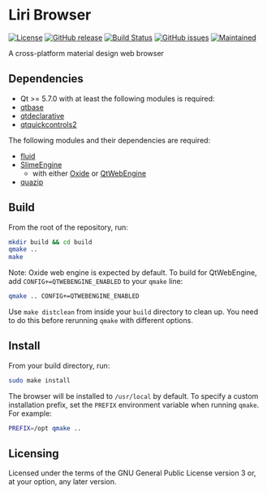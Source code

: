 Liri Browser
============

[![License](https://img.shields.io/badge/license-GPLv3.0-blue.svg)](https://www.gnu.org/licenses/gpl-3.0.html)
[![GitHub release](https://img.shields.io/github/release/lirios/browser.svg)](https://github.com/lirios/browser)
[![Build Status](https://travis-ci.org/lirios/browser.svg?branch=master)](https://travis-ci.org/lirios/browser)
[![GitHub issues](https://img.shields.io/github/issues/lirios/browser.svg)](https://github.com/lirios/browser/issues)
[![Maintained](https://img.shields.io/maintenance/yes/2017.svg)](https://github.com/lirios/browser/commits/develop)

A cross-platform material design web browser

## Dependencies
* Qt >= 5.7.0 with at least the following modules is required:
 * [qtbase](http://code.qt.io/cgit/qt/qtbase.git)
 * [qtdeclarative](http://code.qt.io/cgit/qt/qtdeclarative.git)
 * [qtquickcontrols2](http://code.qt.io/cgit/qt/qtquickcontrols2.git)

The following modules and their dependencies are required:
* [fluid](https://github.com/lirios/fluid)
* [SlimeEngine](https://github.com/tim-sueberkrueb/slime-engine)
    * with either [Oxide](https://launchpad.net/oxide) or [QtWebEngine](http://code.qt.io/cgit/qt/qtwebengine.git/)
* [quazip](http://quazip.sourceforge.net/)

## Build

From the root of the repository, run:
```sh
mkdir build && cd build
qmake ..
make
```
Note: Oxide web engine is expected by default. To build for QtWebEngine, add `CONFIG+=QTWEBENGINE_ENABLED` to your `qmake` line:
```sh
qmake .. CONFIG+=QTWEBENGINE_ENABLED
```

Use `make distclean` from inside your `build` directory to clean up.
You need to do this before rerunning `qmake` with different options.

## Install

From your build directory, run:
```sh
sudo make install
```
The browser will be installed to `/usr/local` by default. To specify a custom installation prefix,
set the `PREFIX` environment variable when running `qmake`. For example:
```sh
PREFIX=/opt qmake ..
```

## Licensing
Licensed under the terms of the GNU General Public License version 3 or, at your option, any later version.
